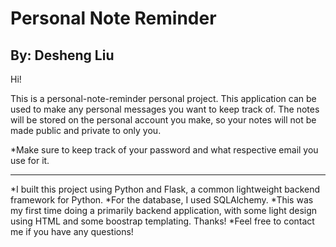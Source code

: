 # Personal Note Reminder
## By: Desheng Liu

Hi! 

This is a personal-note-reminder personal project. This application can be used to make any personal messages you want
to keep track of. The notes will be stored on the personal account you make, so your notes will not be made public and 
private to only you.

*Make sure to keep track of your password and what respective email you use for it.
***
*I built this project using Python and Flask, a common lightweight backend framework for Python.
*For the database, I used SQLAlchemy.
*This was my first time doing a primarily backend application, with some light design using HTML and some boostrap templating. Thanks!
*Feel free to contact me if you have any questions! 
